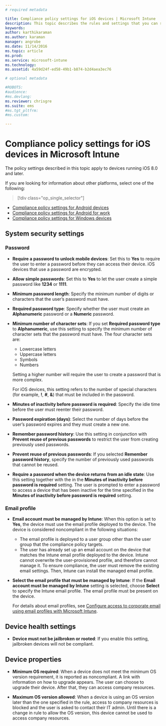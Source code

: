 ```yaml
---
# required metadata

title: Compliance policy settings for iOS devices | Microsoft Intune
description: This topic describes the rules and settings that you can set in a compliance policy for iOS devices.
keywords:
author: karthikaraman
ms.author: karaman
manager: angrobe
ms.date: 11/14/2016
ms.topic: article
ms.prod:
ms.service: microsoft-intune
ms.technology:
ms.assetid: 4a59d24f-ed58-49b1-b874-b2d4aea3ec76

# optional metadata

#ROBOTS:
#audience:
#ms.devlang:
ms.reviewer: chrisgre
ms.suite: ems
#ms.tgt_pltfrm:
#ms.custom:

---
```



# Compliance policy settings for iOS devices in Microsoft Intune

The policy settings described in this topic apply to devices running iOS 8.0 and later.

If you are looking for information about other platforms, select one of the following:
> [!div class="op_single_selector"]
- [Compliance policy settings for Android devices](android-compliance-policy-settings-in-microsoft-intune.md)
- [Compliance policy settings for Android for work](afw-compliance-policy-settings-in-microsoft-intune)
- [Compliance policy settings for Windows devices](windows-compliance-policy-settings-in-microsoft-intune.md)

## System security settings
### Password
- **Require a password to unlock mobile devices**: Set this to **Yes** to require the user to enter a password before they can access their device. iOS devices that use a password are encrypted.

- **Allow simple passwords**: Set this to **Yes** to let the user create a simple password like **1234** or **1111**.

-  **Minimum password length**: Specify the minimum number of digits or characters that the user’s password must have.

- **Required password type**: Specify whether the user must create
an **Alphanumeric** password or a **Numeric** password.

- **Minimum number of character sets**: If you set **Required password type** to
**Alphanumeric**, use this setting to specify the minimum number of
character sets that the password must have. The four character sets are:
  -   Lowercase letters
  -   Uppercase letters
  -   Symbols
  -   Numbers

  Setting a higher number will require the user to create a password that is more complex.

  For iOS devices, this setting refers to the number of special characters (for example, **!**, **#**, **&amp;**) that must be included in the password.

- **Minutes of inactivity before password is required**:  Specify the idle time before the user must reenter their password.

- **Password expiration (days)**: Select the number of days before the user’s password expires and they must create a new one.

- **Remember password history**: Use this setting in conjunction with **Prevent reuse of previous passwords** to restrict the user from creating previously used passwords.

- **Prevent reuse of previous passwords**: If you selected **Remember password history**, specify the number of previously used passwords that cannot be reused.

- **Require a password when the device returns from an idle state**:
Use this setting together with the in the **Minutes of inactivity before password is required** setting. The user is prompted to enter a password to access a device that has been inactive for the time specified in the
**Minutes of inactivity before password is required** setting.

### Email profile
- **Email account must be managed by Intune**: When this option is set to **Yes**, the device must use the email profile deployed to the device. The device is considered noncompliant in the following situations:
  - The email profile is deployed to a user group other than the user group that the compliance policy targets.
  - The user has already set up an email account on the device that matches the Intune email profile deployed to the device. Intune cannot overwrite the user-provisioned profile, and therefore cannot manage it. To ensure compliance, the user must remove the existing email settings. Then, Intune can install the managed email profile.

- **Select the email profile that must be managed by Intune**: If the **Email account must be managed by Intune** setting is selected, choose **Select** to specify the Intune email profile. The email profile must be present on the device.

     For details about email profiles, see [Configure access to corporate email using email profiles with Microsoft Intune](configure-access-to-corporate-email-using-email-profiles-with-microsoft-intune.md).

## Device health settings

- **Device must not be jailbroken or rooted**: If you enable this setting, jailbroken devices will not be compliant.

##  Device properties
- **Minimum OS required**: When a device does not meet the minimum OS version requirement, it is reported as noncompliant.
A link with information on how to upgrade appears. The user can choose to upgrade their device. After that, they can access company resources.

- **Maximum OS version allowed**: When a device is using an OS version later than the one specified in the rule, access to company resources is blocked and the user is asked to contact their IT admin. Until there is a change in rule to allow the OS version, this device cannot be used to access company resources.
